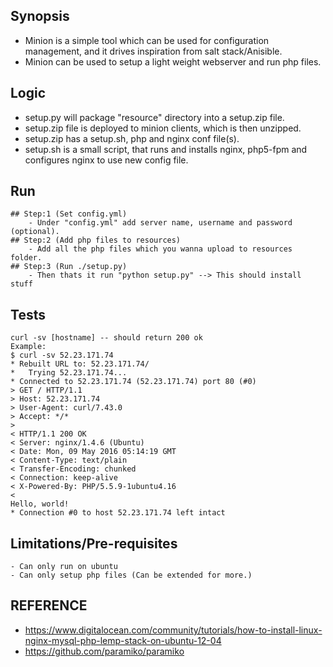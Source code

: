 ## Synopsis

   - Minion is a simple tool which can be used for configuration management, and it    drives inspiration from salt stack/Anisible.
   - Minion can be used to setup a light weight webserver and run php files.

## Logic
   - setup.py will package "resource" directory into a setup.zip file.
   - setup.zip file is deployed to minion clients, which is then unzipped.
   - setup.zip has a setup.sh, php and nginx conf file(s).
   - setup.sh is a small script, that runs and installs nginx, php5-fpm and configures nginx to use new config file.

## Run

	## Step:1 (Set config.yml)
		- Under "config.yml" add server name, username and password (optional).
	## Step:2 (Add php files to resources)
		- Add all the php files which you wanna upload to resources folder.
	## Step:3 (Run ./setup.py)
		- Then thats it run "python setup.py" --> This should install stuff

## Tests

	curl -sv [hostname] -- should return 200 ok
	Example:
	$ curl -sv 52.23.171.74
	* Rebuilt URL to: 52.23.171.74/
	*   Trying 52.23.171.74...
	* Connected to 52.23.171.74 (52.23.171.74) port 80 (#0)
	> GET / HTTP/1.1
	> Host: 52.23.171.74
	> User-Agent: curl/7.43.0
	> Accept: */*
	>
	< HTTP/1.1 200 OK
	< Server: nginx/1.4.6 (Ubuntu)
	< Date: Mon, 09 May 2016 05:14:19 GMT
	< Content-Type: text/plain
	< Transfer-Encoding: chunked
	< Connection: keep-alive
	< X-Powered-By: PHP/5.5.9-1ubuntu4.16
	<
	Hello, world!
	* Connection #0 to host 52.23.171.74 left intact


## Limitations/Pre-requisites

	- Can only run on ubuntu
	- Can only setup php files (Can be extended for more.)

## REFERENCE
- https://www.digitalocean.com/community/tutorials/how-to-install-linux-nginx-mysql-php-lemp-stack-on-ubuntu-12-04
- https://github.com/paramiko/paramiko